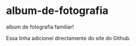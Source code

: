 # album-de-fotografia
album de fotografia familiar!

Essa linha adicionei directamente do site do Github.


